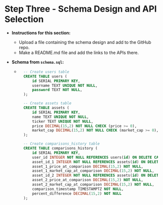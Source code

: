 # Step Three - Schema Design and API Selection

- **Instructions for this section:**

  - Upload a file containing the schema design and add to the GitHub repo.
  - Make a README.md file and add the links to the APIs there.

- **Schema from `schema.sql`:**

  - ```sql
      -- Create users table
      CREATE TABLE users (
          id SERIAL PRIMARY KEY,
          username TEXT UNIQUE NOT NULL,
          password TEXT NOT NULL,
      );

      -- Create assets table
      CREATE TABLE assets (
          id SERIAL PRIMARY KEY,
          name TEXT UNIQUE NOT NULL,
          ticker TEXT UNIQUE NOT NULL,
          price DECIMAL(15,2) NOT NULL CHECK (price >= 0),
          market_cap DECIMAL(15,2) NOT NULL CHECK (market_cap >= 0),
      );

      -- Create comparisons_history table
      CREATE TABLE comparisons_history (
          id SERIAL PRIMARY KEY,
          user_id INTEGER NOT NULL REFERENCES users(id) ON DELETE CASCADE,
          asset_id_1 INTEGER NOT NULL REFERENCES assets(id) ON DELETE CASCADE,
          asset_1_price_at_comparison DECIMAL(15,2) NOT NULL,
          asset_1_market_cap_at_comparison DECIMAL(15,2) NOT NULL,
          asset_id_2 INTEGER NOT NULL REFERENCES assets(id) ON DELETE CASCADE,
          asset_2_price_at_comparison DECIMAL(15,2) NOT NULL,
          asset_2_market_cap_at_comparison DECIMAL(15,2) NOT NULL,
          comparison_timestamp TIMESTAMPTZ NOT NULL,
          percent_difference DECIMAL(15,2) NOT NULL
      );
    ```
